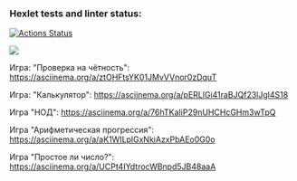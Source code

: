 ### Hexlet tests and linter status:
[![Actions Status](https://github.com/nmdcat/fullstack-javascript-project-44/actions/workflows/hexlet-check.yml/badge.svg)](https://github.com/nmdcat/fullstack-javascript-project-44/actions)

<a href="https://codeclimate.com/github/nmdcat/fullstack-javascript-project-44/maintainability"><img src="https://api.codeclimate.com/v1/badges/84b3c14d76085067c804/maintainability" /></a>

Игра: "Проверка на чётность":
https://asciinema.org/a/ztOHFtsYK01JMvVVnor0zDquT

Игра: "Калькулятор":
https://asciinema.org/a/pERLlGi41raBJQf23lJgl4S18

Игра "НОД":
https://asciinema.org/a/76hTKaIiP29nUHCHcGHm3wTpQ

Игра "Арифметическая прогрессия":
https://asciinema.org/a/aK1WILplGxNkiAzxPbAEo0G0o

Игра "Простое ли число?":
https://asciinema.org/a/UCPt4IYdtrocWBnpd5JB48aaA